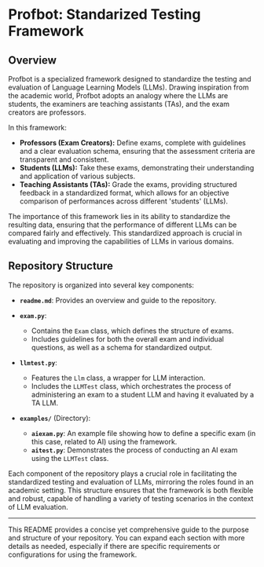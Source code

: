 # Profbot: Standarized Testing Framework

## Overview

Profbot is a specialized framework designed to standardize the testing and evaluation of Language Learning Models (LLMs). Drawing inspiration from the academic world, Profbot adopts an analogy where the LLMs are students, the examiners are teaching assistants (TAs), and the exam creators are professors. 

In this framework:
- **Professors (Exam Creators):** Define exams, complete with guidelines and a clear evaluation schema, ensuring that the assessment criteria are transparent and consistent.
- **Students (LLMs):** Take these exams, demonstrating their understanding and application of various subjects.
- **Teaching Assistants (TAs):** Grade the exams, providing structured feedback in a standardized format, which allows for an objective comparison of performances across different 'students' (LLMs).

The importance of this framework lies in its ability to standardize the resulting data, ensuring that the performance of different LLMs can be compared fairly and effectively. This standardized approach is crucial in evaluating and improving the capabilities of LLMs in various domains.

## Repository Structure

The repository is organized into several key components:

- **`readme.md`**: Provides an overview and guide to the repository.
- **`exam.py`**:
  - Contains the `Exam` class, which defines the structure of exams. 
  - Includes guidelines for both the overall exam and individual questions, as well as a schema for standardized output.

- **`llmtest.py`**:
  - Features the `Llm` class, a wrapper for LLM interaction.
  - Includes the `LLMTest` class, which orchestrates the process of administering an exam to a student LLM and having it evaluated by a TA LLM.

- **`examples/`** (Directory):
  - **`aiexam.py`**: An example file showing how to define a specific exam (in this case, related to AI) using the framework.
  - **`aitest.py`**: Demonstrates the process of conducting an AI exam using the `LLMTest` class.

Each component of the repository plays a crucial role in facilitating the standardized testing and evaluation of LLMs, mirroring the roles found in an academic setting. This structure ensures that the framework is both flexible and robust, capable of handling a variety of testing scenarios in the context of LLM evaluation.

---

This README provides a concise yet comprehensive guide to the purpose and structure of your repository. You can expand each section with more details as needed, especially if there are specific requirements or configurations for using the framework.